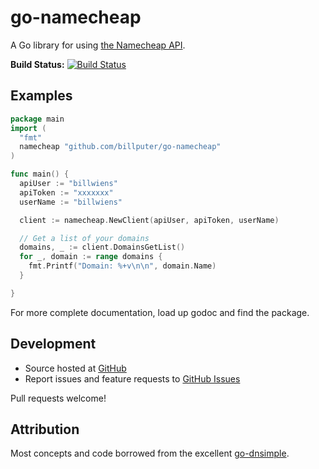 # go-namecheap

A Go library for using [the Namecheap API](https://www.namecheap.com/support/api/intro.aspx).

**Build Status:** [![Build Status](https://travis-ci.org/JamieH/go-namecheap.png?branch=master)](https://travis-ci.org/JamieH/go-namecheap)

## Examples

```go
package main
import (
  "fmt"
  namecheap "github.com/billputer/go-namecheap"
)

func main() {
  apiUser := "billwiens"
  apiToken := "xxxxxxx"
  userName := "billwiens"

  client := namecheap.NewClient(apiUser, apiToken, userName)

  // Get a list of your domains
  domains, _ := client.DomainsGetList()
  for _, domain := range domains {
    fmt.Printf("Domain: %+v\n\n", domain.Name)
  }

}
```

For more complete documentation, load up godoc and find the package.

## Development

- Source hosted at [GitHub](https://github.com/billputer/go-namecheap)
- Report issues and feature requests to [GitHub Issues](https://github.com/billputer/go-namecheap/issues)

Pull requests welcome!

## Attribution

Most concepts and code borrowed from the excellent [go-dnsimple](http://github.com/rubyist/go-dnsimple).
